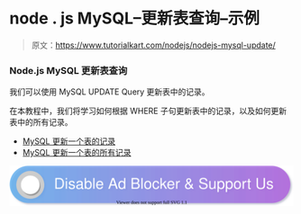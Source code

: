 # node . js MySQL–更新表查询–示例

> 原文：<https://www.tutorialkart.com/nodejs/nodejs-mysql-update/>

### Node.js MySQL 更新表查询

我们可以使用 MySQL UPDATE Query 更新表中的记录。

在本教程中，我们将学习如何根据 WHERE 子句更新表中的记录，以及如何更新表中的所有记录。

*   [MySQL 更新一个表的记录](#Nodejs-MySQL-UPDATE-Table)
*   [MySQL 更新一个表的所有记录](#Nodejs-MySQL-UPDATE-All-Records-of-Table)

[![](img/925da31b32d6bc3827932f6c8afb11bb.png)](https://www.tutorialkart.com/)